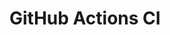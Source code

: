 # GitHub Actions CI

























































































































































































































































































































































